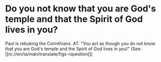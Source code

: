 # Do you not know that you are God's temple and that the Spirit of God lives in you?

Paul is rebuking the Corinthians. AT: "You act as though you do not know that you are God's temple and the Spirit of God lives in you!" (See: [[rc://en/ta/man/translate/figs-rquestion]])